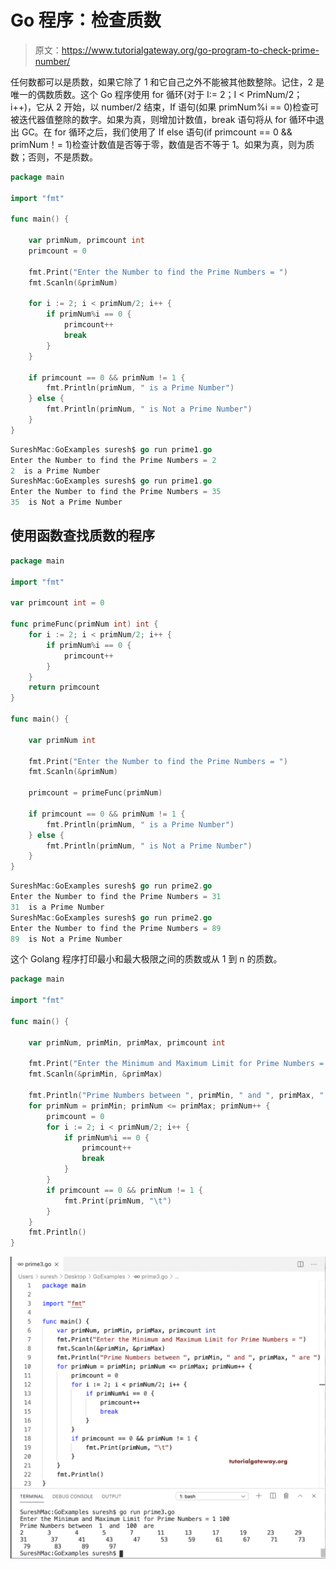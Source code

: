 # Go 程序：检查质数

> 原文：<https://www.tutorialgateway.org/go-program-to-check-prime-number/>

任何数都可以是质数，如果它除了 1 和它自己之外不能被其他数整除。记住，2 是唯一的偶数质数。这个 Go 程序使用 for 循环(对于 I:= 2；I < PrimNum/2；i++)，它从 2 开始，以 number/2 结束，If 语句(如果 primNum%i == 0)检查可被迭代器值整除的数字。如果为真，则增加计数值，break 语句将从 for 循环中退出 GC。在 for 循环之后，我们使用了 If else 语句(if primcount == 0 && primNum！= 1)检查计数值是否等于零，数值是否不等于 1。如果为真，则为质数；否则，不是质数。

```go
package main

import "fmt"

func main() {

    var primNum, primcount int
    primcount = 0

    fmt.Print("Enter the Number to find the Prime Numbers = ")
    fmt.Scanln(&primNum)

    for i := 2; i < primNum/2; i++ {
        if primNum%i == 0 {
            primcount++
            break
        }
    }

    if primcount == 0 && primNum != 1 {
        fmt.Println(primNum, " is a Prime Number")
    } else {
        fmt.Println(primNum, " is Not a Prime Number")
    }
}
```

```go
SureshMac:GoExamples suresh$ go run prime1.go
Enter the Number to find the Prime Numbers = 2
2  is a Prime Number
SureshMac:GoExamples suresh$ go run prime1.go
Enter the Number to find the Prime Numbers = 35
35  is Not a Prime Number
```

## 使用函数查找质数的程序

```go
package main

import "fmt"

var primcount int = 0

func primeFunc(primNum int) int {
    for i := 2; i < primNum/2; i++ {
        if primNum%i == 0 {
            primcount++
        }
    }
    return primcount
}

func main() {

    var primNum int

    fmt.Print("Enter the Number to find the Prime Numbers = ")
    fmt.Scanln(&primNum)

    primcount = primeFunc(primNum)

    if primcount == 0 && primNum != 1 {
        fmt.Println(primNum, " is a Prime Number")
    } else {
        fmt.Println(primNum, " is Not a Prime Number")
    }
}
```

```go
SureshMac:GoExamples suresh$ go run prime2.go
Enter the Number to find the Prime Numbers = 31
31  is a Prime Number
SureshMac:GoExamples suresh$ go run prime2.go
Enter the Number to find the Prime Numbers = 89
89  is Not a Prime Number
```

这个 Golang 程序打印最小和最大极限之间的质数或从 1 到 n 的质数。

```go
package main

import "fmt"

func main() {

    var primNum, primMin, primMax, primcount int

    fmt.Print("Enter the Minimum and Maximum Limit for Prime Numbers = ")
    fmt.Scanln(&primMin, &primMax)

    fmt.Println("Prime Numbers between ", primMin, " and ", primMax, " are ")
    for primNum = primMin; primNum <= primMax; primNum++ {
        primcount = 0
        for i := 2; i < primNum/2; i++ {
            if primNum%i == 0 {
                primcount++
                break
            }
        }
        if primcount == 0 && primNum != 1 {
            fmt.Print(primNum, "\t")
        }
    }
    fmt.Println()
}
```

![Golang Program to Find Prime Number 3](img/a0b46e02a7c9335095a0c71c6c591f45.png)